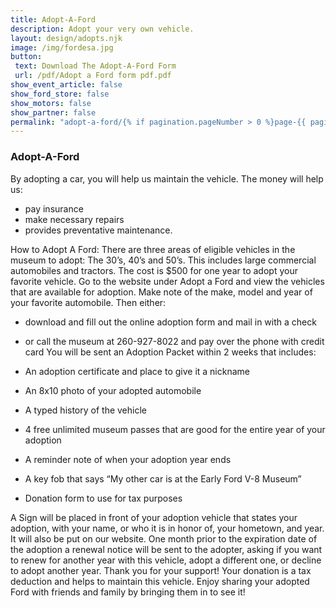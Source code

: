 ```yaml
---
title: Adopt-A-Ford
description: Adopt your very own vehicle.
layout: design/adopts.njk
image: /img/fordesa.jpg
button: 
 text: Download The Adopt-A-Ford Form
 url: /pdf/Adopt a Ford form pdf.pdf
show_event_article: false
show_ford_store: false
show_motors: false
show_partner: false
permalink: "adopt-a-ford/{% if pagination.pageNumber > 0 %}page-{{ pagination.pageNumber + 1 }}/{% endif %}index.html"
---
```

### Adopt-A-Ford

By adopting a car, you will help us maintain the vehicle. The money will help us:
+ pay insurance
+ make necessary repairs
+ provides preventative maintenance.

How to Adopt A Ford:
There are three areas of eligible vehicles in the museum to adopt: The 30’s, 40’s and 50’s. This
includes large commercial automobiles and tractors.
The cost is $500 for one year to adopt your favorite vehicle.
Go to the website under Adopt a Ford and view the vehicles that are available for adoption.
Make note of the make, model and year of your favorite automobile. Then either:
+ download and fill out the online adoption form and mail in with a check

+ or call the museum at 260-927-8022 and pay over the phone with credit card
You will be sent an Adoption Packet within 2 weeks that includes:
+ An adoption certificate and place to give it a nickname
+ An 8x10 photo of your adopted automobile
+ A typed history of the vehicle
+ 4 free unlimited museum passes that are good for the entire year of your
adoption
+ A reminder note of when your adoption year ends
+ A key fob that says “My other car is at the Early Ford V-8 Museum”
+ Donation form to use for tax purposes

A Sign will be placed in front of your adoption vehicle that states your adoption, with your
name, or who it is in honor of, your hometown, and year. It will also be put on our website.
One month prior to the expiration date of the adoption a renewal notice will be sent to the
adopter, asking if you want to renew for another year with this vehicle, adopt a different one,
or decline to adopt another year.
Thank you for your support! Your donation is a tax deduction and helps to maintain this vehicle.
Enjoy sharing your adopted Ford with friends and family by bringing them in to see it!
